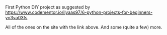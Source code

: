 First Python DIY project as suggested by https://www.codementor.io/ilyaas97/6-python-projects-for-beginners-yn3va03fs

All of the ones on the site with the link above. 
And some (quite a few) more. 


